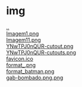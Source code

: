 # img 
<a href='https://gabrielryanft.github.io/learning/cursoemvideo/htmlecss/html/ex005' target='_self' rel='prev'>..</a><br/>
<a href='https://gabrielryanft.github.io/learning/cursoemvideo/htmlecss/html/ex005/img/Imagem1.png' target='_blank' rel='next'>Imagem1.png</a><br/>
<a href='https://gabrielryanft.github.io/learning/cursoemvideo/htmlecss/html/ex005/img/Imagem11.png' target='_blank' rel='next'>Imagem11.png</a><br/>
<a href='https://gabrielryanft.github.io/learning/cursoemvideo/htmlecss/html/ex005/img/YNwTPJ0nQUR-cutout.png' target='_blank' rel='next'>YNwTPJ0nQUR-cutout.png</a><br/>
<a href='https://gabrielryanft.github.io/learning/cursoemvideo/htmlecss/html/ex005/img/YNwTPJ0nQUR-cutouts.png' target='_blank' rel='next'>YNwTPJ0nQUR-cutouts.png</a><br/>
<a href='https://gabrielryanft.github.io/learning/cursoemvideo/htmlecss/html/ex005/img/favicon.ico' target='_blank' rel='next'>favicon.ico</a><br/>
<a href='https://gabrielryanft.github.io/learning/cursoemvideo/htmlecss/html/ex005/img/format_.png' target='_blank' rel='next'>format_.png</a><br/>
<a href='https://gabrielryanft.github.io/learning/cursoemvideo/htmlecss/html/ex005/img/format_batman.png' target='_blank' rel='next'>format_batman.png</a><br/>
<a href='https://gabrielryanft.github.io/learning/cursoemvideo/htmlecss/html/ex005/img/gab-bombado.png.png' target='_blank' rel='next'>gab-bombado.png.png</a><br/>

